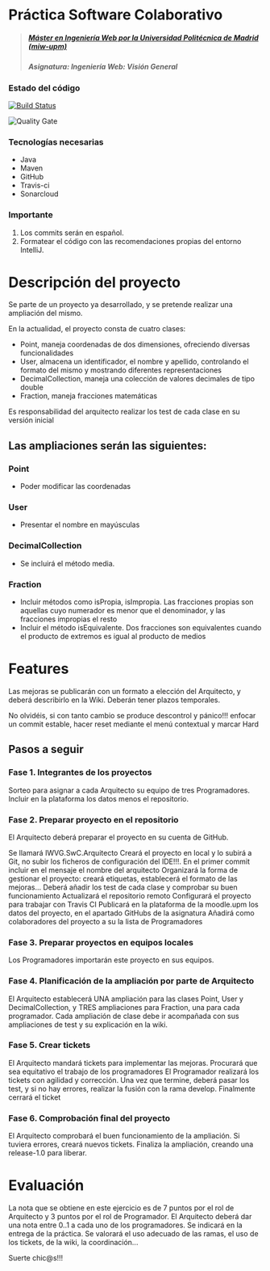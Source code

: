 # Práctica Software Colaborativo

> ##### [Máster en Ingeniería Web por la Universidad Politécnica de Madrid (miw-upm)](http://miw.etsisi.upm.es)
> ##### Asignatura: *Ingeniería Web: Visión General*

### Estado del código

[![Build Status](https://travis-ci.org/AngelicaGuaman/IWVG.SwC.AngelicaGuaman.svg?branch=master)](https://travis-ci.org/AngelicaGuaman/IWVG.SwC.AngelicaGuaman)

![Quality Gate](https://sonarcloud.io/api/project_badges/measure?project=es.upm.miw:IWVG.SwC.AngelicaGuaman&metric=alert_status)


### Tecnologías necesarias
* Java
* Maven
* GitHub
* Travis-ci
* Sonarcloud

### Importante
1. Los commits serán en español.
1. Formatear el código con las recomendaciones propias del entorno IntelliJ.

# Descripción del proyecto
Se parte de un proyecto ya desarrollado, y se pretende realizar una ampliación del mismo.

En la actualidad, el proyecto consta de cuatro clases:

* Point, maneja coordenadas de dos dimensiones, ofreciendo diversas funcionalidades
* User, almacena un identificador, el nombre y apellido, controlando el formato del mismo y mostrando diferentes representaciones
* DecimalCollection, maneja una colección de valores decimales de tipo double
* Fraction, maneja fracciones matemáticas

Es responsabilidad del arquitecto realizar los test de cada clase en su versión inicial

## Las ampliaciones serán las siguientes:
### Point
* Poder modificar las coordenadas

### User
* Presentar el nombre en mayúsculas

### DecimalCollection
* Se incluirá el método media.

### Fraction
* Incluir métodos como isPropia, isImpropia. Las fracciones propias son aquellas cuyo numerador es menor que el denominador, y las fracciones impropias el resto
* Incluir el método isEquivalente. Dos fracciones son equivalentes cuando el producto de extremos es igual al producto de medios

# Features
Las mejoras se publicarán con un formato a elección del Arquitecto, y deberá describirlo en la Wiki. Deberán tener plazos temporales.

No olvidéis, si con tanto cambio se produce descontrol y pánico!!! enfocar un commit estable, hacer reset mediante el menú contextual y marcar Hard

## Pasos a seguir
### Fase 1. Integrantes de los proyectos
Sorteo para asignar a cada Arquitecto su equipo de tres Programadores. Incluir en la plataforma los datos menos el repositorio.

### Fase 2. Preparar proyecto en el repositorio
El Arquitecto deberá preparar el proyecto en su cuenta de GitHub.

Se llamará IWVG.SwC.Arquitecto
Creará el proyecto en local y lo subirá a Git, no subir los ficheros de configuración del IDE!!!. En el primer commit incluir en el mensaje el nombre del arquitecto
Organizará la forma de gestionar el proyecto: creará etiquetas, establecerá el formato de las mejoras...
Deberá añadir los test de cada clase y comprobar su buen funcionamiento
Actualizará el repositorio remoto
Configurará el proyecto para trabajar con Travis CI
Publicará en la plataforma de la moodle.upm los datos del proyecto, en el apartado GitHubs de la asignatura
Añadirá como colaboradores del proyecto a su la lista de Programadores

### Fase 3. Preparar proyectos en equipos locales
Los Programadores importarán este proyecto en sus equipos.

### Fase 4. Planificación de la ampliación por parte de Arquitecto
El Arquitecto establecerá UNA ampliación para las clases Point, User y DecimalCollection, y TRES ampliaciones para Fraction, una para cada programador. Cada ampliación de clase debe ir acompañada con sus ampliaciones de test y su explicación en la wiki.

### Fase 5. Crear tickets
El Arquitecto mandará tickets para implementar las mejoras. Procurará que sea equitativo el trabajo de los programadores
El Programador realizará los tickets con agilidad y corrección. Una vez que termine, deberá pasar los test, y si no hay errores, realizar la fusión con la rama develop. Finalmente cerrará el ticket

### Fase 6. Comprobación final del proyecto
El Arquitecto comprobará el buen funcionamiento de la ampliación. Si tuviera errores, creará nuevos tickets.
Finaliza la ampliación, creando una release-1.0 para liberar.

# Evaluación
La nota que se obtiene en este ejercicio es de 7 puntos por el rol de Arquitecto y 3 puntos por el rol de Programador. El Arquitecto deberá dar una nota entre 0..1 a cada uno de los programadores. Se indicará en la entrega de la práctica. Se valorará el uso adecuado de las ramas, el uso de los tickets, de la wiki, la coordinación...

Suerte chic@s!!!
